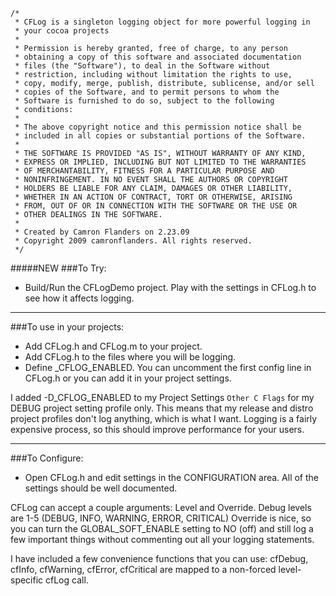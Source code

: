     /*
     * CFLog is a singleton logging object for more powerful logging in 
     * your cocoa projects
     *
     * Permission is hereby granted, free of charge, to any person
     * obtaining a copy of this software and associated documentation
     * files (the "Software"), to deal in the Software without
     * restriction, including without limitation the rights to use,
     * copy, modify, merge, publish, distribute, sublicense, and/or sell
     * copies of the Software, and to permit persons to whom the
     * Software is furnished to do so, subject to the following
     * conditions:
     * 
     * The above copyright notice and this permission notice shall be
     * included in all copies or substantial portions of the Software.
     * 
     * THE SOFTWARE IS PROVIDED "AS IS", WITHOUT WARRANTY OF ANY KIND,
     * EXPRESS OR IMPLIED, INCLUDING BUT NOT LIMITED TO THE WARRANTIES
     * OF MERCHANTABILITY, FITNESS FOR A PARTICULAR PURPOSE AND
     * NONINFRINGEMENT. IN NO EVENT SHALL THE AUTHORS OR COPYRIGHT
     * HOLDERS BE LIABLE FOR ANY CLAIM, DAMAGES OR OTHER LIABILITY,
     * WHETHER IN AN ACTION OF CONTRACT, TORT OR OTHERWISE, ARISING
     * FROM, OUT OF OR IN CONNECTION WITH THE SOFTWARE OR THE USE OR
     * OTHER DEALINGS IN THE SOFTWARE.
     * 
     * Created by Camron Flanders on 2.23.09
     * Copyright 2009 camronflanders. All rights reserved.
     */


#####NEW
###To Try:
- Build/Run the CFLogDemo project. Play with the settings in 
    CFLog.h to see how it affects logging.

---

###To use in your projects:
- Add CFLog.h and CFLog.m to your project.
- Add CFLog.h to the files where you will be logging.
- Define _CFLOG_ENABLED. You can uncomment the first config 
    line in CFLog.h or you can add it in your project settings.


I added -D_CFLOG_ENABLED to my Project Settings `Other C Flags` 
for my DEBUG project setting profile only. This means that my 
release and distro project profiles don't log anything, which 
is what I want. Logging is a fairly expensive process, so this 
should improve performance for your users.

---

###To Configure:
- Open CFLog.h and edit settings in the CONFIGURATION area. All 
    of the settings should be well documented.

CFLog can accept a couple arguments: Level and Override.
Debug levels are 1-5 (DEBUG, INFO, WARNING, ERROR, CRITICAL)
Override is nice, so you can turn the GLOBAL_SOFT_ENABLE setting 
to NO (off) and still log a few important things without 
commenting out all your logging statements.

I have included a few convenience functions that you can use:
cfDebug, cfInfo, cfWarning, cfError, cfCritical are mapped 
to a non-forced level-specific cfLog call.
